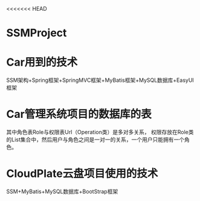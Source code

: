 <<<<<<< HEAD
# SSMProject
# Car用到的技术
SSM架构+Spring框架+SpringMVC框架+MyBatis框架+MySQL数据库+EasyUI框架
# Car管理系统项目的数据库的表
其中角色表Role与权限表Url（Operation类）是多对多关系，
权限存放在Role类的List集合中，然后用户与角色之间是一对一的关系，一个用户只能拥有一个角色。
# CloudPlate云盘项目使用的技术
SSM+MyBatis+MySQL数据库+BootStrap框架